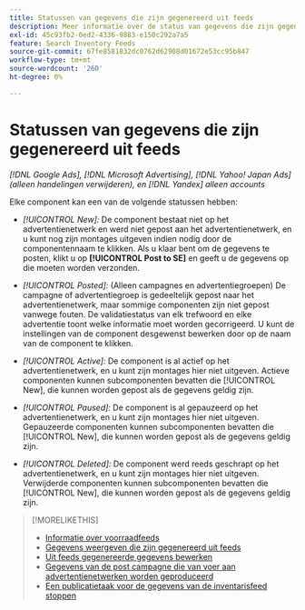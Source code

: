 ```yaml
---
title: Statussen van gegevens die zijn gegenereerd uit feeds
description: Meer informatie over de status van gegevens die zijn gegenereerd op basis van de invoer van inventarisgegevens.
exl-id: 45c93fb2-0ed2-4336-9883-e150c292a7a5
feature: Search Inventory Feeds
source-git-commit: 67fe8581832dc0762d62908d01672e53cc95b847
workflow-type: tm+mt
source-wordcount: '260'
ht-degree: 0%

---
```


# Statussen van gegevens die zijn gegenereerd uit feeds

*[!DNL Google Ads], [!DNL Microsoft Advertising], [!DNL Yahoo! Japan Ads] (alleen handelingen verwijderen), en [!DNL Yandex] alleen accounts*

Elke component kan een van de volgende statussen hebben:

* *[!UICONTROL New]:* De component bestaat niet op het advertentienetwerk en werd niet gepost aan het advertentienetwerk, en u kunt nog zijn montages uitgeven indien nodig door de componentennaam te klikken. Als u klaar bent om de gegevens te posten, klikt u op **[!UICONTROL Post to SE]** en geeft u de gegevens op die moeten worden verzonden.

* *[!UICONTROL Posted]:* (Alleen campagnes en advertentiegroepen) De campagne of advertentiegroep is gedeeltelijk gepost naar het advertentienetwerk, maar sommige componenten zijn niet gepost vanwege fouten. De validatiestatus van elk trefwoord en elke advertentie toont welke informatie moet worden gecorrigeerd. U kunt de instellingen van de component desgewenst bewerken door op de naam van de component te klikken.

* *[!UICONTROL Active]:* De component is al actief op het advertentienetwerk, en u kunt zijn montages hier niet uitgeven. Actieve componenten kunnen subcomponenten bevatten die [!UICONTROL New], die kunnen worden gepost als de gegevens geldig zijn.

* *[!UICONTROL Paused]:* De component is al gepauzeerd op het advertentienetwerk, en u kunt zijn montages hier niet uitgeven. Gepauzeerde componenten kunnen subcomponenten bevatten die [!UICONTROL New], die kunnen worden gepost als de gegevens geldig zijn.

* *[!UICONTROL Deleted]:* De component werd reeds geschrapt op het advertentienetwerk, en u kunt zijn montages hier niet uitgeven. Verwijderde componenten kunnen subcomponenten bevatten die [!UICONTROL New], die kunnen worden gepost als de gegevens geldig zijn.

>[!MORELIKETHIS]
>
>* [Informatie over voorraadfeeds](inventory-feeds-about.md)
>* [Gegevens weergeven die zijn gegenereerd uit feeds](propagated-data-view.md)
>* [Uit feeds gegenereerde gegevens bewerken](propagated-data-edit.md)
>* [Gegevens van de post campagne die van voer aan advertentienetwerken worden geproduceerd](propagated-data-post.md)
>* [Een publicatietaak voor de gegevens van de inventarisfeed stoppen](stop-job.md)
